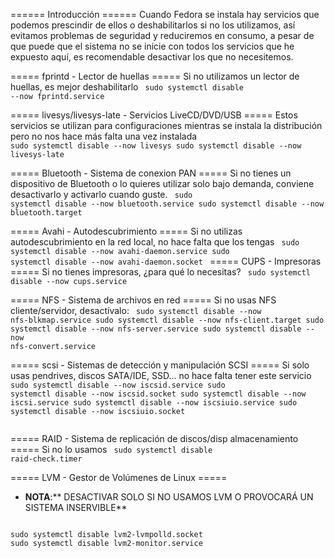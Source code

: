 ====== Introducción ======
Cuando Fedora se instala hay servicios que podemos prescindir de ellos o deshabilitarlos si no los utilizamos, así evitamos problemas de seguridad y reduciremos en consumo, a pesar de que puede que el sistema  no se inicie con todos los servicios que he expuesto aquí, es recomendable desactivar los que no necesitemos.

===== fprintd - Lector de huellas =====
Si no utilizamos un lector de huellas, es mejor deshabilitarlo
<code bash>
sudo systemctl disable --now fprintd.service
</code>

===== livesys/livesys-late - Servicios LiveCD/DVD/USB =====
Estos servicios se utilizan para configuraciones mientras se instala la distribución pero no nos hace más falta una vez instalada
<code bash>
sudo systemctl disable --now livesys
sudo systemctl disable --now livesys-late
</code>

===== Bluetooth - Sistema de conexion PAN =====
Si no tienes un dispositivo de Bluetooth o lo quieres utilizar solo bajo demanda, conviene desactivarlo y activarlo cuando guste.
<code bash>
sudo systemctl disable --now bluetooth.service
sudo systemctl disable --now bluetooth.target
</code>

===== Avahi - Autodescubrimiento =====
Si no utilizas autodescubrimiento en la red local, no hace falta que los tengas
<code bash>
sudo systemctl disable --now avahi-daemon.service
sudo systemctl disable --now avahi-daemon.socket
</code>
===== CUPS - Impresoras =====
Si no tienes impresoras, ¿para qué lo necesitas?
<code bash>
sudo systemctl disable --now cups.service
</code>

===== NFS - Sistema de archivos en red =====
Si no usas NFS cliente/servidor, desactívalo:
<code bash>
sudo systemctl disable --now nfs-blkmap.service
sudo systemctl disable --now nfs-client.target
sudo systemctl disable --now nfs-server.service
sudo systemctl disable --now nfs-convert.service
</code>

===== scsi - Sistemas de detección y manipulación SCSI =====
Si solo usas pendrives, discos SATA/IDE, SSD... no hace falta tener este servicio
<code bash>
sudo systemctl disable --now iscsid.service
sudo systemctl disable --now iscsid.socket
sudo systemctl disable --now iscsi.service
sudo systemctl disable --now iscsiuio.service
sudo systemctl disable --now iscsiuio.socket   
</code>

===== RAID - Sistema de replicación de discos/disp almacenamiento =====
Si no lo usamos
<code bash>
sudo systemctl disable raid-check.timer
</code>

===== LVM - Gestor de Volúmenes de Linux =====
  * **NOTA**:** DESACTIVAR SOLO SI NO USAMOS LVM O PROVOCARÁ UN SISTEMA INSERVIBLE**
<code bash>
sudo systemctl disable lvm2-lvmpolld.socket
sudo systemctl disable lvm2-monitor.service
</code>